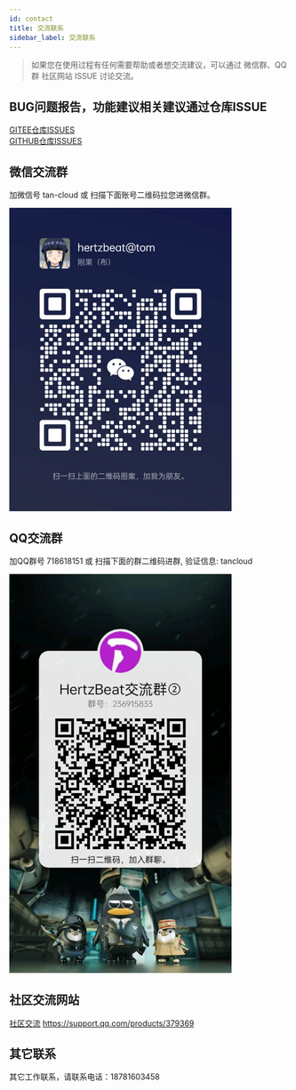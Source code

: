 ```yaml
---
id: contact  
title: 交流联系    
sidebar_label: 交流联系     
---
```

> 如果您在使用过程有任何需要帮助或者想交流建议，可以通过 微信群、QQ群 社区网站 ISSUE 讨论交流。

## BUG问题报告，功能建议相关建议通过仓库ISSUE

[GITEE仓库ISSUES](https://gitee.com/usthe/hertzbeat/issues)   
[GITHUB仓库ISSUES](https://github.com/usthe/hertzbeat/issues)

## 微信交流群   

加微信号 tan-cloud 或 扫描下面账号二维码拉您进微信群。

<img alt="tan-cloud" src="/img/docs/help/tan-cloud-wechat.jpg" width="400"/>       

## QQ交流群   

加QQ群号 718618151 或 扫描下面的群二维码进群, 验证信息: tancloud        

<img alt="tan-cloud" src="/img/docs/help/qq-qr.jpg" width="400"/>          

## 社区交流网站

[社区交流](https://support.qq.com/products/379369)  https://support.qq.com/products/379369

## 其它联系  
其它工作联系，请联系电话：18781603458   


